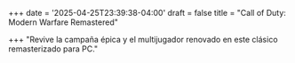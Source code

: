 +++
date = '2025-04-25T23:39:38-04:00'
draft = false
title = "Call of Duty: Modern Warfare Remastered"

+++
 "Revive la campaña épica y el multijugador renovado en este clásico remasterizado para PC."